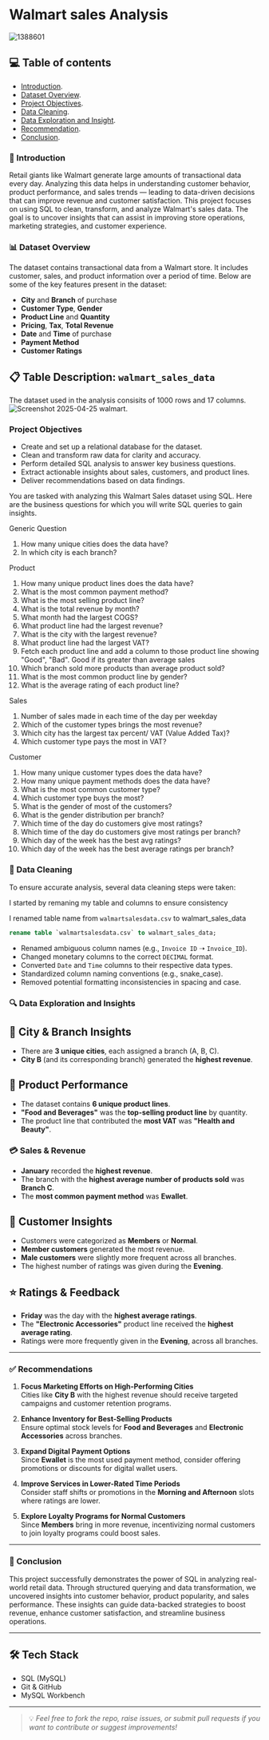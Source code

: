 # Walmart sales Analysis

![1388601](https://github.com/user-attachments/assets/ebca7d75-2857-43e0-9fb1-430742197afd)

## 💻 Table of contents
- [Introduction](#Introduction).
- [Dataset Overview](#Dataset-Overview).
- [Project Objectives](#Project-Objectives).
- [Data Cleaning](#Data-Cleaning).
- [Data Exploration and Insight](#Data-Exploration-and-insight).
- [Recommendation](#Recommendation).
- [Conclusion](#Conclusion).

### 📌 Introduction
Retail giants like Walmart generate large amounts of transactional data every day. Analyzing this data helps in understanding customer behavior, product performance, and sales trends — leading to data-driven decisions that can improve revenue and customer satisfaction.
This project focuses on using SQL to clean, transform, and analyze Walmart's sales data. The goal is to uncover insights that can assist in improving store operations, marketing strategies, and customer experience.

### 📊 Dataset Overview
The dataset contains transactional data from a Walmart store. It includes customer, sales, and product information over a period of time. Below are some of the key features present in the dataset:
- **City** and **Branch** of purchase
- **Customer Type**, **Gender**
- **Product Line** and **Quantity**
- **Pricing**, **Tax**, **Total Revenue**
- **Date** and **Time** of purchase
- **Payment Method**
- **Customer Ratings**
## 📋 Table Description: `walmart_sales_data`
The dataset used in the analysis consisits of 1000 rows and 17 columns.
![Screenshot 2025-04-25 walmart](https://github.com/user-attachments/assets/a5231583-434d-457b-9bd6-4233a08934e8).

###  Project Objectives
- Create and set up a relational database for the dataset.
- Clean and transform raw data for clarity and accuracy.
- Perform detailed SQL analysis to answer key business questions.
- Extract actionable insights about sales, customers, and product lines.
- Deliver recommendations based on data findings.
  
You are tasked with analyzing this Walmart Sales dataset using SQL. Here are the business questions for which you will write SQL queries to gain insights.

Generic Question

1. How many unique cities does the data have?
2. In which city is each branch?
   
Product

1. How many unique product lines does the data have?
2. What is the most common payment method?
3. What is the most selling product line?
4. What is the total revenue by month?
5. What month had the largest COGS?
6. What product line had the largest revenue?
7. What is the city with the largest revenue?
8. What product line had the largest VAT?
9. Fetch each product line and add a column to those product line showing "Good", "Bad". Good if its greater than average sales
10. Which branch sold more products than average product sold?
11. What is the most common product line by gender?
12. What is the average rating of each product line?
    
Sales

1. Number of sales made in each time of the day per weekday
2. Which of the customer types brings the most revenue?
3. Which city has the largest tax percent/ VAT (Value Added Tax)?
4. Which customer type pays the most in VAT?
   
Customer

1. How many unique customer types does the data have?
2. How many unique payment methods does the data have?
3. What is the most common customer type?
4. Which customer type buys the most?
5. What is the gender of most of the customers?
6. What is the gender distribution per branch?
7. Which time of the day do customers give most ratings?
8. Which time of the day do customers give most ratings per branch?
9. Which day of the week has the best avg ratings?
10. Which day of the week has the best average ratings per branch?

### 🧹 Data Cleaning
To ensure accurate analysis, several data cleaning steps were taken:

I started by remaning my table and columns to ensure consistency

I renamed table name from `walmartsalesdata.csv` to walmart_sales_data
```sql
rename table `walmartsalesdata.csv` to walmart_sales_data;
```
- Renamed ambiguous column names (e.g., `Invoice ID` ➝ `Invoice_ID`).
- Changed monetary columns to the correct `DECIMAL` format.
- Converted `Date` and `Time` columns to their respective data types.
- Standardized column naming conventions (e.g., snake_case).
- Removed potential formatting inconsistencies in spacing and case.

### 🔍 Data Exploration and Insights

## 📍 City & Branch Insights
- There are **3 unique cities**, each assigned a branch (A, B, C).
- **City B** (and its corresponding branch) generated the **highest revenue**.

## 🛒 Product Performance
- The dataset contains **6 unique product lines**.
- **"Food and Beverages"** was the **top-selling product line** by quantity.
- The product line that contributed the **most VAT** was **"Health and Beauty"**.

### 💳 Sales & Revenue
- **January** recorded the **highest revenue**.
- The branch with the **highest average number of products sold** was **Branch C**.
- The **most common payment method** was **Ewallet**.

## 👥 Customer Insights
- Customers were categorized as **Members** or **Normal**.
- **Member customers** generated the most revenue.
- **Male customers** were slightly more frequent across all branches.
- The highest number of ratings was given during the **Evening**.

## ⭐ Ratings & Feedback
- **Friday** was the day with the **highest average ratings**.
- The **"Electronic Accessories"** product line received the **highest average rating**.
- Ratings were more frequently given in the **Evening**, across all branches.

---

### ✅ Recommendations

1. **Focus Marketing Efforts on High-Performing Cities**  
   Cities like **City B** with the highest revenue should receive targeted campaigns and customer retention programs.

2. **Enhance Inventory for Best-Selling Products**  
   Ensure optimal stock levels for **Food and Beverages** and **Electronic Accessories** across branches.

3. **Expand Digital Payment Options**  
   Since **Ewallet** is the most used payment method, consider offering promotions or discounts for digital wallet users.

4. **Improve Services in Lower-Rated Time Periods**  
   Consider staff shifts or promotions in the **Morning and Afternoon** slots where ratings are lower.

5. **Explore Loyalty Programs for Normal Customers**  
   Since **Members** bring in more revenue, incentivizing normal customers to join loyalty programs could boost sales.

---

### 🧾 Conclusion

This project successfully demonstrates the power of SQL in analyzing real-world retail data. Through structured querying and data transformation, we uncovered insights into customer behavior, product popularity, and sales performance. These insights can guide data-backed strategies to boost revenue, enhance customer satisfaction, and streamline business operations.

---

## 🛠 Tech Stack

- SQL (MySQL)
- Git & GitHub
- MySQL Workbench

---

> 💡 *Feel free to fork the repo, raise issues, or submit pull requests if you want to contribute or suggest improvements!*
